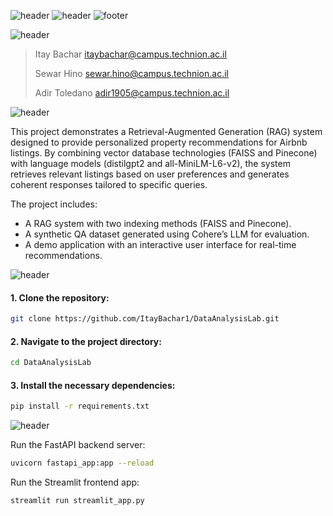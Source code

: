 ![header](https://capsule-render.vercel.app/api?type=waving&color=A5BECC&height=300&section=header&text=Data%20Analysis%20Lab-nl-&fontSize=65&animation=fadeIn&fontColor=243A73&desc=Final%20Project&descSize=52&stroke=243A73&strokeWidth=0)
![header](https://capsule-render.vercel.app/api?type=transparent&color=A5BECC&height=65&reversal=true&fontSize=24&fontColor=365486&text=The%20Faculty%20of%20Data%20and%20Decisions%20Science%20-nl-%20&desc=%20Technion%20-%20Israel%20Institute%20of%20Technology&descSize=18&descAlignY=73&fontAlign=50&animation=fadeIn&textBg=false&section=header&stroke=243A73&strokeWidth=0&theme=holi)
![footer](https://capsule-render.vercel.app/api?type=waving&color=A5BECC&height=100&section=footer&text=%20-nl-%20Spring%202023/24%20%20&fontSize=16&fontAlign=50&fontColor=243A73&theme=holi)

![header](https://capsule-render.vercel.app/api?type=soft&color=293B5F&height=45&section=header2&text=Authors&fontSize=28&fontAlign=7&fontColor=EEF5FF&reversal=false&theme=holi)
> Itay Bachar itaybachar@campus.technion.ac.il
> 
> Sewar Hino sewar.hino@campus.technion.ac.il
> 
> Adir Toledano adir1905@campus.technion.ac.il
> 
![header](https://capsule-render.vercel.app/api?type=soft&color=293B5F&height=45&section=header&text=Overview&fontSize=33&fontAlign=10&fontColor=EEF5FF&reversal=true&theme=holi)

This project demonstrates a Retrieval-Augmented Generation (RAG) system designed to provide personalized property recommendations for Airbnb listings. By combining vector database technologies (FAISS and Pinecone) with language models (distilgpt2 and all-MiniLM-L6-v2), the system retrieves relevant listings based on user preferences and generates coherent responses tailored to specific queries.

The project includes:
- A RAG system with two indexing methods (FAISS and Pinecone).
- A synthetic QA dataset generated using Cohere’s LLM for evaluation.
- A demo application with an interactive user interface for real-time recommendations.


![header](https://capsule-render.vercel.app/api?type=soft&color=293B5F&height=45&section=header&text=Setup%20Instructions&fontSize=28&fontAlign=15&fontColor=EEF5FF&reversal=true&theme=holi)

#### 1. Clone the repository:
```bash
git clone https://github.com/ItayBachar1/DataAnalysisLab.git
```
#### 2. Navigate to the project directory:
```bash
cd DataAnalysisLab
```
#### 3. Install the necessary dependencies:
```bash
pip install -r requirements.txt
```
![header](https://capsule-render.vercel.app/api?type=soft&color=293B5F&height=45&section=header&text=Run%20Instructions&fontSize=28&fontAlign=14&fontColor=EEF5FF&reversal=true&theme=holi)

Run the FastAPI backend server:
```bash
uvicorn fastapi_app:app --reload    
```
Run the Streamlit frontend app:
```bash
streamlit run streamlit_app.py
```
